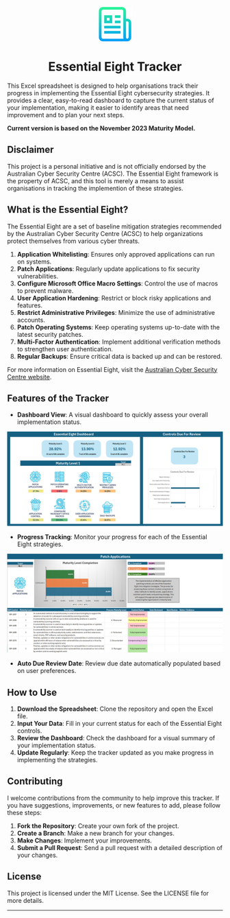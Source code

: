 <div align="center">
  <a href="">
    <img src="assets\E8.png" alt="Logo" width="80" height="80">
  </a>
  <h1 align="center">Essential Eight Tracker</h1>
</div>

This Excel spreadsheet is designed to help organisations track their progress in implementing the Essential Eight cybersecurity strategies. It provides a clear, easy-to-read dashboard to capture the current status of your implementation, making it easier to identify areas that need improvement and to plan your next steps.

**Current version is based on the November 2023 Maturity Model.**

## Disclaimer

This project is a personal initiative and is not officially endorsed by the Australian Cyber Security Centre (ACSC). The Essential Eight framework is the property of ACSC, and this tool is merely a means to assist organisations in tracking the implemention of these strategies.

## What is the Essential Eight?

The Essential Eight are a set of baseline mitigation strategies recommended by the Australian Cyber Security Centre (ACSC) to help organizations protect themselves from various cyber threats.

1. **Application Whitelisting**: Ensures only approved applications can run on systems.
2. **Patch Applications**: Regularly update applications to fix security vulnerabilities.
3. **Configure Microsoft Office Macro Settings**: Control the use of macros to prevent malware.
4. **User Application Hardening**: Restrict or block risky applications and features.
5. **Restrict Administrative Privileges**: Minimize the use of administrative accounts.
6. **Patch Operating Systems**: Keep operating systems up-to-date with the latest security patches.
7. **Multi-Factor Authentication**: Implement additional verification methods to strengthen user authentication.
8. **Regular Backups**: Ensure critical data is backed up and can be restored.

For more information on Essential Eight, visit the [Australian Cyber Security Centre website](https://www.cyber.gov.au/resources-business-and-government/essential-cyber-security/essential-eight).

## Features of the Tracker

- **Dashboard View**: A visual dashboard to quickly assess your overall implementation status.

![Dashboard View](assets/Dashboard.png)

- **Progress Tracking**: Monitor your progress for each of the Essential Eight strategies.

![Progress Tracking](assets/PA.png)

- **Auto Due Review Date**: Review due date automatically populated based on user preferences.

## How to Use

1. **Download the Spreadsheet**: Clone the repository and open the Excel file.
2. **Input Your Data**: Fill in your current status for each of the Essential Eight controls.
3. **Review the Dashboard**: Check the dashboard for a visual summary of your implementation status.
4. **Update Regularly**: Keep the tracker updated as you make progress in implementing the strategies.

## Contributing

I welcome contributions from the community to help improve this tracker. If you have suggestions, improvements, or new features to add, please follow these steps:

1. **Fork the Repository**: Create your own fork of the project.
2. **Create a Branch**: Make a new branch for your changes.
3. **Make Changes**: Implement your improvements.
4. **Submit a Pull Request**: Send a pull request with a detailed description of your changes.

## License

This project is licensed under the MIT License. See the LICENSE file for more details.

---
